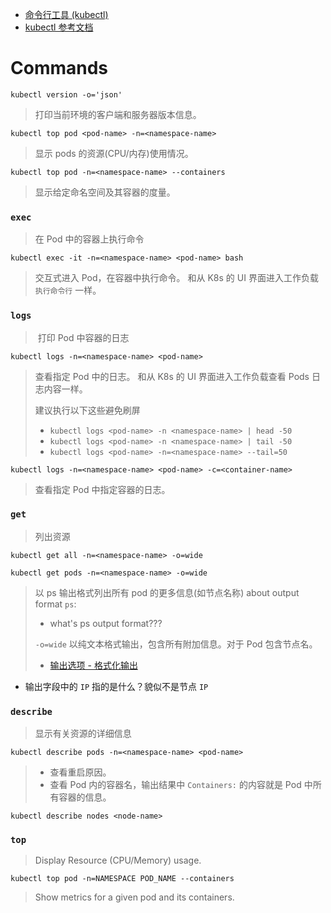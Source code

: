 - [命令行工具 (kubectl)](https://kubernetes.io/zh-cn/docs/reference/kubectl/)
- [kubectl 参考文档](https://kubernetes.io/docs/reference/generated/kubectl/kubectl-commands)

# Commands


`kubectl version -o='json'`
> 打印当前环境的客户端和服务器版本信息。


`kubectl top pod <pod-name> -n=<namespace-name>`
> 显示 pods 的资源(CPU/内存)使用情况。


`kubectl top pod -n=<namespace-name> --containers`
> 显示给定命名空间及其容器的度量。

### `exec`
> 在 Pod 中的容器上执行命令


`kubectl exec -it -n=<namespace-name> <pod-name> bash`
> 交互式进入 Pod，在容器中执行命令。
> 和从 K8s 的 UI 界面进入工作负载 `执行命令行` 一样。


### `logs`
>  打印 Pod 中容器的日志

`kubectl logs -n=<namespace-name> <pod-name>`
> 查看指定 Pod 中的日志。
> 和从 K8s 的 UI 界面进入工作负载查看 Pods 日志内容一样。
> 
> 建议执行以下这些避免刷屏
> - `kubectl logs <pod-name> -n <namespace-name> | head -50`
> - `kubectl logs <pod-name> -n <namespace-name> | tail -50`
> - `kubectl logs <pod-name> -n=<namespace-name> --tail=50`


`kubectl logs -n=<namespace-name> <pod-name> -c=<container-name>`
> 查看指定 Pod 中指定容器的日志。


### `get`
> 列出资源

`kubectl get all -n=<namespace-name> -o=wide`


`kubectl get pods -n=<namespace-name> -o=wide`
> 以 ps 输出格式列出所有 pod 的更多信息(如节点名称)
> about output format `ps`:
> - what's ps output format???
> 
> `-o=wide` 以纯文本格式输出，包含所有附加信息。对于 Pod 包含节点名。
> - [输出选项 - 格式化输出](https://kubernetes.io/zh-cn/docs/reference/kubectl/#formatting-output) 
- 输出字段中的 `IP` 指的是什么？貌似不是节点 `IP` 


### `describe`
> 显示有关资源的详细信息

`kubectl describe pods -n=<namespace-name> <pod-name>`
> - 查看重启原因。
> - 查看 Pod 内的容器名，输出结果中 `Containers:` 的内容就是 Pod 中所有容器的信息。


`kubectl describe nodes <node-name>`

### `top`
> Display Resource (CPU/Memory) usage.


`kubectl top pod -n=NAMESPACE POD_NAME --containers`
> Show metrics for a given pod and its containers.

